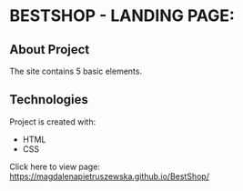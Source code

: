 # BESTSHOP - LANDING PAGE:

## About Project 
The site contains 5 basic elements.

## Technologies
Project is created with:
* HTML
* CSS


Click here to view page: https://magdalenapietruszewska.github.io/BestShop/
